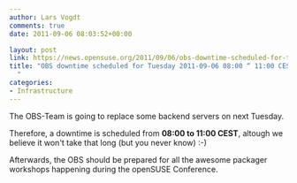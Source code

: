 ```yaml
---
author: Lars Vogdt
comments: true
date: 2011-09-06 08:03:52+00:00

layout: post
link: https://news.opensuse.org/2011/09/06/obs-downtime-scheduled-for-tuesday-2011-09-06-0800-1000-cet/
title: "OBS downtime scheduled for Tuesday 2011-09-06 08:00 “ 11:00 CEST\
  "
categories:
- Infrastructure
---
```

The OBS-Team is going to replace some backend servers on next Tuesday.

Therefore, a downtime is scheduled from **08:00 to 11:00 CEST**, altough we believe it won't take that long (but you never know) :-)

Afterwards, the OBS should be prepared for all the awesome packager workshops happening during the openSUSE Conference.		
